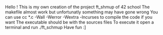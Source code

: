 Hello !
This is my own creation of the project ft_shmup of 42 school
The makefile almost work but unfortunatly something may have gone wrong
You can use cc *.c -Wall -Werror -Wextra -lncurses to compile the code if you want
The executable should be with the sources files
To execute it open a terminal and run ./ft_schmup
Have fun :]

